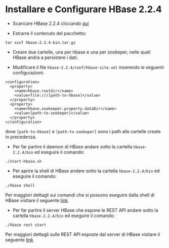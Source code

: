 # Installare e Configurare HBase 2.2.4

* Scaricare HBase 2.2.4 cliccando [qui](https://downloads.apache.org/hbase/2.2.4/hbase-2.2.4-bin.tar.gz)


* Estrarre il contenuto del pacchetto:
```
tar xzvf hbase-2.2.4-bin.tar.gz
```


* Creare due cartelle, una per hbase e una per zookeper, nelle quali HBase andrà a persistere i dati.


* Modificare il file `hbase-2.2.4/conf/hbase-site.xml` inserendo le seguenti configurazioni:

```
<configuration>
  <property>
    <name>hbase.rootdir</name>
    <value>file:///[path-to-hbase]</value>
  </property>
  <property>
    <name>hbase.zookeeper.property.dataDir</name>
    <value>[path-to-zookeper]</value>
  </property>
</configuration>
```
dove `[path-to-hbase]` e `[path-to-zookeper]` sono i path alle cartelle create in precedenza.


* Per far partire il daemon di HBase andare sotto la cartella `hbase-2.2.4/bin` ed eseguire il comando:

```
./start-hbase.sh
```


* Per aprire la shell di HBase andare sotto la cartella `hbase-2.2.4/bin` ed eseguire il comando:

```
./hbase shell
```

Per maggiori dettagli sui comandi che si possono eseguire dalla shell di HBase visitare il seguente [link](https://learnhbase.net/2013/03/02/hbase-shell-commands/).

* Per far partire il server HBase che espone le REST API andare sotto la cartella `hbase-2.2.4/bin` ed eseguire il comando:

```
./hbase rest start
```
Per maggiori dettagli sulle REST API esposte dal server di HBase visitare il seguente [link](https://docs.cloudera.com/documentation/enterprise/6/6.3/topics/admin_hbase_rest_api.html#concept_jmt_sk5_jv)
